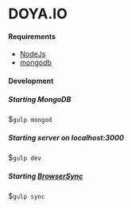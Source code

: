 # DOYA.IO

#### Requirements

* [NodeJs](http://nodejs.org)
* [mongodb](http://mongodb.org)
 
#### Development

##### Starting MongoDB

$`gulp mongod`

##### Starting server on localhost:3000

$`gulp dev`

##### Starting [BrowserSync](http://www.browsersync.io/)

$`gulp sync`
